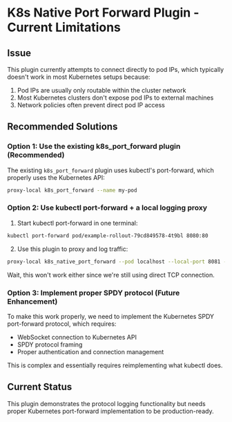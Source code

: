 # K8s Native Port Forward Plugin - Current Limitations

## Issue

This plugin currently attempts to connect directly to pod IPs, which typically doesn't work in most Kubernetes setups because:

1. Pod IPs are usually only routable within the cluster network
2. Most Kubernetes clusters don't expose pod IPs to external machines
3. Network policies often prevent direct pod IP access

## Recommended Solutions

### Option 1: Use the existing k8s_port_forward plugin (Recommended)

The existing `k8s_port_forward` plugin uses kubectl's port-forward, which properly uses the Kubernetes API:

```bash
proxy-local k8s_port_forward --name my-pod
```

### Option 2: Use kubectl port-forward + a local logging proxy

1. Start kubectl port-forward in one terminal:
```bash
kubectl port-forward pod/example-rollout-79cd849578-4t9bl 8080:80
```

2. Use this plugin to proxy and log traffic:
```bash
proxy-local k8s_native_port_forward --pod localhost --local-port 8081 --remote-port 8080 --protocol http
```

Wait, this won't work either since we're still using direct TCP connection.

### Option 3: Implement proper SPDY protocol (Future Enhancement)

To make this work properly, we need to implement the Kubernetes SPDY port-forward protocol, which requires:
- WebSocket connection to Kubernetes API
- SPDY protocol framing
- Proper authentication and connection management

This is complex and essentially requires reimplementing what kubectl does.

## Current Status

This plugin demonstrates the protocol logging functionality but needs proper Kubernetes port-forward implementation to be production-ready.
